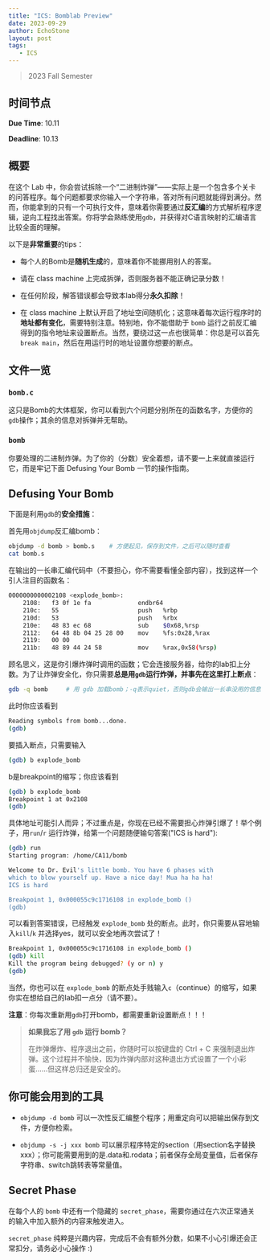 ```yaml
---
title: "ICS: Bomblab Preview"
date: 2023-09-29
author: EchoStone
layout: post
tags:
   - ICS
---
```


> 2023 Fall Semester

## 时间节点

**Due Time**: 10.11

**Deadline**: 10.13

## 概要

在这个 Lab 中，你会尝试拆除一个“二进制炸弹”——实际上是一个包含多个关卡的问答程序。每个问题都要求你输入一个字符串，答对所有问题就能得到满分。然而，你能拿到的只有一个可执行文件，意味着你需要通过**反汇编**的方式解析程序逻辑，逆向工程找出答案。你将学会熟练使用`gdb`，并获得对C语言映射的汇编语言比较全面的理解。

以下是**非常重要**的tips：

* 每个人的Bomb是**随机生成**的，意味着你不能挪用别人的答案。

* 请在 class machine 上完成拆弹，否则服务器不能正确记录分数！

* 在任何阶段，解答错误都会导致本lab得分**永久扣除**！

* 在 class machine 上默认开启了地址空间随机化；这意味着每次运行程序时的**地址都有变化**，需要特别注意。特别地，你不能借助于 `bomb` 运行之前反汇编得到的指令地址来设置断点。当然，要绕过这一点也很简单：你总是可以首先 `break main`，然后在用运行时的地址设置你想要的断点。

## 文件一览

### `bomb.c`

这只是Bomb的大体框架，你可以看到六个问题分别所在的函数名字，方便你的`gdb`操作；其余的信息对拆弹并无帮助。

### `bomb`

你要处理的二进制炸弹。为了你的（分数）安全着想，请不要一上来就直接运行它，而是牢记下面 Defusing Your Bomb 一节的操作指南。


## Defusing Your Bomb

下面是利用`gdb`的**安全措施**：

首先用`objdump`反汇编bomb：
```sh
objdump -d bomb > bomb.s    # 方便起见，保存到文件，之后可以随时查看
cat bomb.s
```
在输出的一长串汇编代码中（不要担心，你不需要看懂全部内容），找到这样一个引人注目的函数名：

```sh
0000000000002108 <explode_bomb>:
    2108:	f3 0f 1e fa          	endbr64 
    210c:	55                   	push   %rbp
    210d:	53                   	push   %rbx
    210e:	48 83 ec 68          	sub    $0x68,%rsp
    2112:	64 48 8b 04 25 28 00 	mov    %fs:0x28,%rax
    2119:	00 00 
    211b:	48 89 44 24 58       	mov    %rax,0x58(%rsp)

```

顾名思义，这是你引爆炸弹时调用的函数；它会连接服务器，给你的lab扣上分数。为了让炸弹安全化，你只需要**总是用`gdb`运行炸弹，并事先在这里打上断点**：

```sh
gdb -q bomb     # 用 gdb 加载bomb；-q表示quiet，否则gdb会输出一长串没用的信息
```

此时你应该看到

```sh
Reading symbols from bomb...done.
(gdb) 
```

要插入断点，只需要输入

```sh
(gdb) b explode_bomb
```

b是breakpoint的缩写；你应该看到

```sh
(gdb) b explode_bomb
Breakpoint 1 at 0x2108
(gdb) 
```

具体地址可能引人而异；不过重点是，你现在已经不需要担心炸弹引爆了！举个例子，用`run`/`r` 运行炸弹，给第一个问题随便输句答案("ICS is hard"):

```sh
(gdb) run
Starting program: /home/CA11/bomb 

Welcome to Dr. Evil's little bomb. You have 6 phases with
which to blow yourself up. Have a nice day! Mua ha ha ha!
ICS is hard

Breakpoint 1, 0x000055c9c1716108 in explode_bomb ()
(gdb) 
```

可以看到答案错误，已经触发 `explode_bomb` 处的断点。此时，你只需要从容地输入`kill`/`k` 并选择yes，就可以安全地再次尝试了！

```sh
Breakpoint 1, 0x000055c9c1716108 in explode_bomb ()
(gdb) kill
Kill the program being debugged? (y or n) y
(gdb) 
```

当然，你也可以在 `explode_bomb` 的断点处手贱输入`c`（continue）的缩写，如果你实在想给自己的lab扣一点分（请不要）。

**注意**：你每次重新用`gdb`打开bomb，都需要重新设置断点！！！

> **如果我忘了用 `gdb` 运行 bomb？**
> 
> 在炸弹爆炸、程序退出之前，你随时可以按键盘的 Ctrl + C 来强制退出炸弹。这个过程并不愉快，因为炸弹内部对这种退出方式设置了一个小彩蛋……但这样总归还是安全的。



## 你可能会用到的工具

* `objdump -d bomb` 可以一次性反汇编整个程序；用重定向可以把输出保存到文件，方便你检索。

* `objdump -s -j xxx bomb` 可以展示程序特定的section（用section名字替换xxx）；你可能需要用到的是.data和.rodata；前者保存全局变量值，后者保存字符串、switch跳转表等常量值。


## Secret Phase

在每个人的 `bomb` 中还有一个隐藏的 `secret_phase`，需要你通过在六次正常通关的输入中加入额外的内容来触发进入。

`secret_phase` 纯粹是兴趣内容，完成后不会有额外分数，如果不小心引爆还会正常扣分，请务必小心操作 :)

